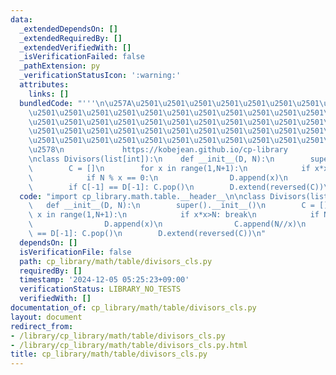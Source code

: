```yaml
---
data:
  _extendedDependsOn: []
  _extendedRequiredBy: []
  _extendedVerifiedWith: []
  _isVerificationFailed: false
  _pathExtension: py
  _verificationStatusIcon: ':warning:'
  attributes:
    links: []
  bundledCode: "'''\n\u257A\u2501\u2501\u2501\u2501\u2501\u2501\u2501\u2501\u2501\u2501\
    \u2501\u2501\u2501\u2501\u2501\u2501\u2501\u2501\u2501\u2501\u2501\u2501\u2501\
    \u2501\u2501\u2501\u2501\u2501\u2501\u2501\u2501\u2501\u2501\u2501\u2501\u2501\
    \u2501\u2501\u2501\u2501\u2501\u2501\u2501\u2501\u2501\u2501\u2501\u2501\u2501\
    \u2501\u2501\u2501\u2501\u2501\u2501\u2501\u2501\u2501\u2501\u2501\u2501\u2501\
    \u2578\n             https://kobejean.github.io/cp-library               \n'''\n\
    \nclass Divisors(list[int]):\n    def __init__(D, N):\n        super().__init__()\n\
    \        C = []\n        for x in range(1,N+1):\n            if x*x>N: break\n\
    \            if N % x == 0:\n                D.append(x)\n                C.append(N//x)\n\
    \        if C[-1] == D[-1]: C.pop()\n        D.extend(reversed(C))\n"
  code: "import cp_library.math.table.__header__\n\nclass Divisors(list[int]):\n \
    \   def __init__(D, N):\n        super().__init__()\n        C = []\n        for\
    \ x in range(1,N+1):\n            if x*x>N: break\n            if N % x == 0:\n\
    \                D.append(x)\n                C.append(N//x)\n        if C[-1]\
    \ == D[-1]: C.pop()\n        D.extend(reversed(C))\n"
  dependsOn: []
  isVerificationFile: false
  path: cp_library/math/table/divisors_cls.py
  requiredBy: []
  timestamp: '2024-12-05 05:25:23+09:00'
  verificationStatus: LIBRARY_NO_TESTS
  verifiedWith: []
documentation_of: cp_library/math/table/divisors_cls.py
layout: document
redirect_from:
- /library/cp_library/math/table/divisors_cls.py
- /library/cp_library/math/table/divisors_cls.py.html
title: cp_library/math/table/divisors_cls.py
---
```

